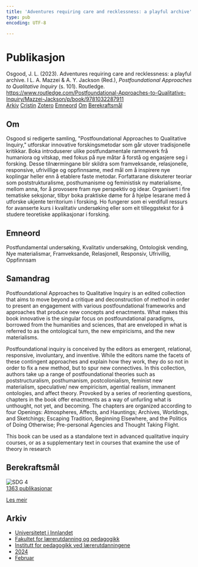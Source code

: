 ```yaml
---
title: 'Adventures requiring care and recklessness: a playful archive'
type: pub
encoding: UTF-8

---
```

<h1>Publikasjon</h1>
<article id="csl-bib-container-53ADISFQ" class="csl-bib-container">
  <div class="csl-bib-body"> <div class="csl-entry">Osgood, J. L. (2023). Adventures requiring care and recklessness: a playful archive. I L. A. Mazzei &#38; A. Y. Jackson (Red.), <i>Postfoundational Approaches to Qualitative Inquiry</i> (s. 101). Routledge. <a href="https://www.routledge.com/Postfoundational-Approaches-to-Qualitative-Inquiry/Mazzei-Jackson/p/book/9781032287911">https://www.routledge.com/Postfoundational-Approaches-to-Qualitative-Inquiry/Mazzei-Jackson/p/book/9781032287911</a></div> </div>
  <div class="csl-bib-buttons">
    <a href="#taxonomy-article-53ADISFQ" alt="archive" class="csl-bib-button">Arkiv</a>
    <a href="https://app.cristin.no/results/show.jsf?id=2243314" alt="Cristin" class="csl-bib-button">Cristin</a>
    <a href="http://zotero.org/groups/5881554/items/53ADISFQ" alt="Zotero" class="csl-bib-button">Zotero</a>
    <a href="#keywords-article-53ADISFQ" alt="keywords" class="csl-bib-button">Emneord</a>
    <a href="#about-article-53ADISFQ" alt="about_pub" class="csl-bib-button">Om</a>
    <a href="#sdg-article-53ADISFQ" alt="sdg" class="csl-bib-button">Berekraftsmål</a>
  </div>
  <div id="csl-bib-meta-container-53ADISFQ"></div>
</article>
<div id="csl-bib-meta-53ADISFQ" class="csl-bib-meta">
  <article id="about-article-53ADISFQ" class="about_pub-article">
    <h1>Om</h1>
    Osgood si redigerte samling, "Postfoundational Approaches to Qualitative Inquiry," utforskar innovative forskingsmetodar som går utover tradisjonelle kritikkar. Boka introduserer ulike postfundamentale rammeverk frå humaniora og vitskap, med fokus på nye måtar å forstå og engasjere seg i forsking. Desse tilnærmingane blir skildra som framveksande, relasjonelle, responsive, ufrivillige og oppfinnsame, med mål om å inspirere nye koplingar heller enn å etablere faste metodar. Forfattarane diskuterer teoriar som poststrukturalisme, posthumanisme og feministisk ny materialisme, mellom anna, for å provosere fram nye perspektiv og idear. Organisert i fire tematiske seksjonar, tilbyr boka praktiske døme for å hjelpe lesarane med å utforske ukjente territorium i forsking. Ho fungerer som ei verdifull ressurs for avanserte kurs i kvalitativ undersøking eller som eit tilleggstekst for å studere teoretiske applikasjonar i forsking.
  </article>
  <article id="keywords-article-53ADISFQ" class="keywords-article">
    <h1>Emneord</h1>
    Postfundamental undersøking, Kvalitativ undersøking, Ontologisk vending, Nye materialismar, Framveksande, Relasjonell, Responsiv, Ufrivillig, Oppfinnsam
  </article>
  <article id="abstract-article-53ADISFQ" class="abstract-article">
    <h1>Samandrag</h1>
    Postfoundational Approaches to Qualitative Inquiry is an edited collection that aims to move beyond a critique and deconstruction of method in order to present an engagement with various postfoundational frameworks and approaches that produce new concepts and enactments. What makes this book innovative is the singular focus on postfoundational paradigms, borrowed from the humanities and sciences, that are enveloped in what is referred to as the ontological turn, the new empiricisms, and the new materialisms. 
 
Postfoundational inquiry is conceived by the editors as emergent, relational, responsive, involuntary, and inventive. While the editors name the facets of these contingent approaches and explain how they work, they do so not in order to fix a new method, but to spur new connectives. In this collection, authors take up a range of postfoundational theories such as poststructuralism, posthumanism, postcolonialism, feminist new materialism, speculative/ new empiricism, agential realism, immanent ontologies, and affect theory. Provoked by a series of reorienting questions, chapters in the book offer enactments as a way of unfurling what is unthought, not yet, and becoming. The chapters are organized according to four Openings: Atmospheres, Affects, and Hauntings; Archives, Worldings, and Sketchings; Escaping Tradition, Beginning Elsewhere, and the Politics of Doing Otherwise; Pre-personal Agencies and Thought Taking Flight. 
 
This book can be used as a standalone text in advanced qualitative inquiry courses, or as a supplementary text in courses that examine the use of theory in research
  </article>
  <article id="sdg-article-53ADISFQ" class="sdg-article">
    <h1>Berekraftsmål</h1>
    <div class="sdg-container"><div id="sdg4" class="sdg">
        <img src="{{< params subfolder >}}images/sdg/sdg04_nn.png" class="image" alt="SDG 4">
        <div class="sdg-overlay">
          <a href="{{< params subfolder >}}nn/archive/?sdg=4#archive" class="sdg-publication-count"><span>1363</span> publikasjonar</a>
          <p><a href="https://fn.no/om-fn/fns-baerekraftsmaal/god-utdanning?lang=nno-NO" class="sdg-read-more">Les meir</a></p>
        </div>
      </div></div>
  </article>
  <article id="taxonomy-article-53ADISFQ" class="taxonomy-article">
    <h1>Arkiv</h1>
    <ul>
      <li><a href="{{< params subfolder >}}nn/archive/?key=3DCRN523">Universitetet i Innlandet</a></li>
      <li><a href="{{< params subfolder >}}nn/archive/?key=WYNZA47F">Fakultet for lærerutdanning og pedagogikk</a></li>
      <li><a href="{{< params subfolder >}}nn/archive/?key=BKPR6TE7">Institutt for pedagogikk ved lærerutdanningene</a></li>
      <li><a href="{{< params subfolder >}}nn/archive/?key=FKHNMZNC">2024</a></li>
      <li><a href="{{< params subfolder >}}nn/archive/?key=JBV2KIR6">Februar</a></li>
    </ul>
  </article>
</div>
